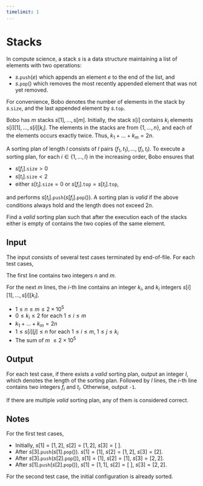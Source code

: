 ```yaml
---
timelimit: 1
...
```


# Stacks

In compute science, a stack $s$ is a data structure maintaining a list of elements with two operations:

- $s.\mathtt{push}(e)$ which appends an element $e$ to the end of the list, and
- $s.\mathtt{pop}()$ which removes the most recently appended element that was not yet removed.

For convenience, Bobo denotes the number of elements in the stack by $s.\mathtt{size}$, and the last appended element by $s.\mathtt{top}$.

Bobo has $m$ stacks $s[1], \dots, s[m]$. Initially, the stack $s[i]$ contains $k_i$ elements $s[i][1], \dots, s[i][k_i]$. The elements in the stacks are from $\{1, \dots, n\}$, and each of the elements occurs exactly twice. Thus, $k_1 + \dots + k_m = 2 n$.

A sorting plan of length $l$ consists of $l$ pairs $(f_1, t_1), \dots, (f_l, t_l)$.  To execute a sorting plan, for each $i \in \{1, \dots ,l\}$ in the increasing order, Bobo ensures that

* $s[f_i].\mathtt{size} > 0$
* $s[t_i].\mathtt{size} < 2$
* either $s[t_i].\mathtt{size} = 0$ or $s[f_i].\mathtt{top} = s[t_i].\mathtt{top}$,

and performs $s[t_i].\mathtt{push}(s[f_i].\mathtt{pop}())$. A sorting plan is *valid* if the above conditions always hold and the length does not exceed $2n$.

Find a *valid* sorting plan such that after the execution each of the stacks either is empty of contains the two copies of the same element.

## Input

The input consists of several test cases terminated by end-of-file. For each test cases,

The first line contains two integers $n$ and $m$.

For the next $m$ lines, the $i$-th line contains an integer $k_i$, and $k_i$ integers $s[i][1], \dots, s[i][k_i]$.

* $1 \le n \leq m \le 2 \times 10^5$
* $0 \leq k_i \leq 2$ for each $1 \leq i \leq m$
* $k_1 + \dots + k_m = 2 n$
* $1 \leq s[i][j] \leq n$ for each $1 \leq i \leq m$, $1 \leq j \leq k_i$
* The sum of $m$ $\leq 2 \times 10^5$

## Output

For each test case, if there exists a *valid* sorting plan, output an integer $l$, which denotes the length of the sorting plan. Followed by $l$ lines, the $i$-th line contains two integers $f_i$ and $t_i$. Otherwise, output `-1`.

If there are multiple *valid* sorting plan, any of them is considered correct.

<!--SAMPLES-->

## Notes

For the first test cases,

* Initially, $s[1] = [1, 2]$, $s[2] = [1, 2]$, $s[3] = [\ ]$.
* After $s[3].\mathtt{push}(s[1].\mathtt{pop}())$. $s[1] = [1]$, $s[2] = [1, 2]$, $s[3] = [2]$.
* After $s[3].\mathtt{push}(s[2].\mathtt{pop}())$, $s[1] = [1]$, $s[2] = [1]$, $s[3] = [2, 2]$.
* After $s[1].\mathtt{push}(s[2].\mathtt{pop}())$, $s[1] = [1, 1]$, $s[2] = [\ ]$, $s[3] = [2, 2]$.

For the second test case, the initial configuration is already sorted.
